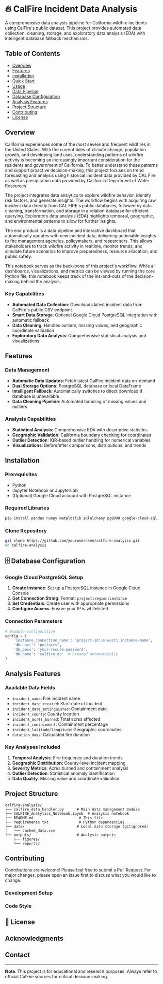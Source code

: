 # 🔥 CalFire Incident Data Analysis

A comprehensive data analysis pipeline for California wildfire incidents using CalFire's public dataset. This project provides automated data collection, cleaning, storage, and exploratory data analysis (EDA) with intelligent database fallback mechanisms.

## Table of Contents
- [Overview](#overview)
- [Features](#features)
- [Installation](#installation)
- [Quick Start](#quick-start)
- [Usage](#usage)
- [Data Pipeline](#data-pipeline)
- [Database Configuration](#database-configuration)
- [Analysis Features](#analysis-features)
- [Project Structure](#project-structure)
- [Contributing](#contributing)
- [License](#license)

## Overview

California experiences some of the most severe and frequent wildfires in the United States. With the current tides of climate change, population growth, and developing land uses, understanding patterns of wildfire activity is becoming an increasingly important consideration for the residents and government of California. To better understand these patterns and support proactive decision-making, this project focuses on trend forecasting and analysis using historical incident data provided by CAL Fire as well as precipitation data provided by California Department of Water Resources.

The project integrates data analytics to explore wildfire behavior, identify risk factors, and generate insights. The workflow begins with acquiring raw incident data directly from CAL FIRE's public databases, followed by data cleaning, transformation, and storage in a relation database for efficient querying. Exploratory data analysis (EDA) highlights temporal, geographic, and environmental patterns to allow for further insights.

The end product is a data pipeline and interactive dashboard that automatically updates with new incident data, delivering actionable insights to fire management agencies, policymakers, and researchers. This allows stakeholders to track wildfire activity in realtime, monitor trends, and simulate future scenarios to improve preparedness, resource allocation, and public safety.

This notebook serves as the back-bone of this project's workflow. While all dashboards, visualizations, and metrics can be viewed by running the core Python file, this notebook keeps track of the ins-and-outs of the decision-making behind the analysis.

### Key Capabilities
- **Automated Data Collection**: Downloads latest incident data from CalFire's public CSV endpoint
- **Smart Data Storage**: Optional Google Cloud PostgreSQL integration with automatic fallback
- **Data Cleaning**: Handles outliers, missing values, and geographic coordinate validation
- **Exploratory Data Analysis**: Comprehensive statistical analysis and visualizations

## Features

### Data Management
- **Automatic Data Updates**: Fetch latest CalFire incident data on-demand
- **Dual Storage Options**: PostgreSQL database or local DataFrame
- **Intelligent Fallback**: Automatically switches to direct download if database is unavailable
- **Data Cleaning Pipeline**: Automated handling of missing values and outliers

### Analysis Capabilities
- **Statistical Analysis**: Comprehensive EDA with descriptive statistics
- **Geographic Validation**: California boundary checking for coordinates
- **Outlier Detection**: IQR-based outlier handling for numerical variables
- **Visualizations**: Before/after comparisons, distributions, and trends

## Installation

### Prerequisites
- Python
- Jupyter Notebook or JupyterLab
- (Optional) Google Cloud account with PostgreSQL instance

### Required Libraries

```bash
pip install pandas numpy matplotlib sqlalchemy pg8000 google-cloud-sql-connector
```

### Clone Repository

```bash
git clone https://github.com/yourusername/calfire-analysis.git
cd calfire-analysis
```
## 🗄️ Database Configuration

### Google Cloud PostgreSQL Setup

1. **Create Instance**: Set up a PostgreSQL instance in Google Cloud Console
2. **Get Connection String**: Format: `project:region:instance`
3. **Set Credentials**: Create user with appropriate permissions
4. **Configure Access**: Ensure your IP is whitelisted

### Connection Parameters

```python
# Example configuration
config = {
    'instance_connection_name': 'project-id:us-west1:instance-name',
    'db_user': 'postgres',
    'db_pass': 'your-secure-password',
    'db_name': 'calfire_db'  # Created automatically
}
```

## Analysis Features

### Available Data Fields

- `incident_name`: Fire incident name
- `incident_date_created`: Start date of incident
- `incident_date_extinguished`: Containment date
- `incident_county`: County location
- `incident_acres_burned`: Total acres affected
- `incident_containment`: Containment percentage
- `incident_latitude/longitude`: Geographic coordinates
- `duration_days`: Calculated fire duration

### Key Analyses Included

1. **Temporal Analysis**: Fire frequency and duration trends
2. **Geographic Distribution**: County-level incident mapping
3. **Severity Metrics**: Acres burned and containment analysis
4. **Outlier Detection**: Statistical anomaly identification
5. **Data Quality**: Missing value and coordinate validation

## Project Structure

```
calfire-analysis/
├── calfire_data_handler.py      # Main data management module
├── CALFIRE_Analytics_Notebook.ipynb  # Analysis notebook
├── README.md                     # This file
├── requirements.txt              # Python dependencies
├── data/                        # Local data storage (gitignored)
│   └── cached_data.csv
└── outputs/                     # Analysis outputs
    ├── figures/
    └── reports/
```

## Contributing

Contributions are welcome! Please feel free to submit a Pull Request. For major changes, please open an issue first to discuss what you would like to change.

### Development Setup

### Code Style


## 📄 License


## Acknowledgments


## Contact

---

**Note**: This project is for educational and research purposes. Always refer to official CalFire sources for critical decision-making.
